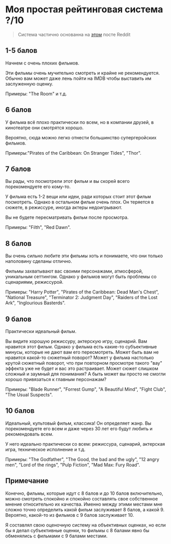 ﻿# Моя простая рейтинговая система ?/10

> Система частично основанна на [этом](https://www.reddit.com/r/movies/comments/7d90xj/how_do_you_define_your_10_rating_system/?sort=top) посте Reddit

## 1-5 балов

Начнем с очень плохих фильмов.

Эти фильмы очень мучительно смотреть и крайне не рекомендуется. Обычно вам может даже лень пойти на IMDB чтобы выставить им заслуженную оценку.

Примеры: "The Room" и т.д.

## 6 балов

У фильма всё плохо практически по всем, но в компании друзей, в кинотеатре они смотрятся хорошо.

Вероятно, сюда можно легко отнести большинство супергеройских фильмов.

Примеры:"Pirates of the Caribbean: On Stranger Tides", "Thor".

## 7 балов

Вы рады, что посмотрели этот фильм и вы скорей всего порекомендуете его кому-то.

У фильма есть 1-2 вещи или идеи, ради которых стоит этот фильм посмотреть. Однако в остальном фильм очень плох. Он теряется в сюжете, в режиссуре, иногда актеры недоигрывают.

Вы не будете пересматривать фильм после просмотра.

Примеры: "Filth", "Red Dawn".

## 8 балов

Вы очень сильно любите эти фильмы хоть и понимаете, что они только наполовину сделаны отлично.

Фильмы захватывают вас своими персонажами, атмосферой, уникальным сеттингом. Однако у фильмов могут быть проблемы со сценариями, режиссурой.

Примеры: "Harry Potter", "Pirates of the Caribbean: Dead Man's Chest", "National Treasure", "Terminator 2: Judgment Day", "Raiders of the Lost Ark", "Inglourious Basterds".

## 9 балов

Практически идеальный фильм.

Вы видите хорошую режиссуру, актерскую игру, сценарий. Вам нравится этот фильм. Однако у фильма есть какие-то субъективные минусы, которые не дают вам его пересмотреть. Может быть вам не нравится какой-то сюжетный поворот? Может у фильма настолько крутой сюжетный поворот, что при повторном просмотре такого "вау" эффекта уже не будет и вас это растраивает. Может сюжет слишком сложный и заумный для понимания? А быть может вы просто не смогли хорошо привязаться к главным персонажам?

Примеры: "Blade Runner", "Forrest Gump", "A Beautiful Mind", "Fight Club", "The Usual Suspects".

## 10 балов

Идеальный, культовый фильм, классика! Он определяет жанр. Вы порекомендуете его всем и даже через 30 лет его будут любить и рекомендовать всем.

У него идеально практически со всем: режиссура, сценарий, актерская игра, техническое исполнение и т.д.

Примеры: "The Godfather", "The Good, the bad and the ugly", "12 angry men", "Lord of the rings", "Pulp Fiction", "Mad Max: Fury Road".

## Примечание

Конечно, фильмы, которые идут с 8 балов и до 10 балов включительно, можно смотреть спокойно и спокойно составлять свое собственное мнение относительно их качества. Именно между этими местами мне сложно точно определить какой фильм заслуживает 8 балов, а какой 9. Вероятно, какой-то из фильмов с 9 балов заслуживает 10.

Я составлял свою оценочную систему на объективных оценках, но если бы я делал субъективные оценки, то фильмы с 8 балами явно бы обменялись с фильмами с 9 балами местами.
